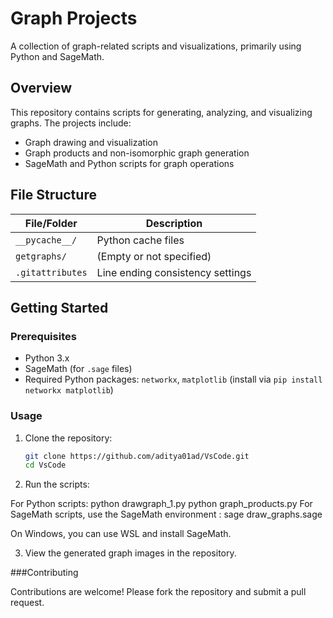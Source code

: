 # Graph Projects

A collection of graph-related scripts and visualizations, primarily using Python and SageMath.

## Overview

This repository contains scripts for generating, analyzing, and visualizing graphs. The projects include:
- Graph drawing and visualization
- Graph products and non-isomorphic graph generation
- SageMath and Python scripts for graph operations

## File Structure

| File/Folder         | Description                                      |
|---------------------|--------------------------------------------------|
| `__pycache__/`      | Python cache files                               |
| `getgraphs/`        | (Empty or not specified)                         |
| `.gitattributes`    | Line ending consistency settings                 |


## Getting Started

### Prerequisites

- Python 3.x
- SageMath (for `.sage` files)
- Required Python packages: `networkx`, `matplotlib` (install via `pip install networkx matplotlib`)

### Usage

1. Clone the repository:
   ```bash
   git clone https://github.com/aditya01ad/VsCode.git
   cd VsCode
2. Run the scripts:

For Python scripts:
python drawgraph_1.py
python graph_products.py
For SageMath scripts, use the SageMath environment :
sage draw_graphs.sage

On Windows, you can use WSL and install SageMath.



3. View the generated graph images in the repository.


###Contributing

Contributions are welcome! Please fork the repository and submit a pull request.
